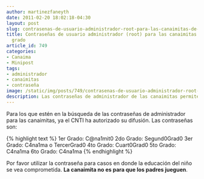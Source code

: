 ```yaml
---
author: martinezfaneyth
date: 2011-02-20 18:02:18-04:30
layout: post
slug: contrasenas-de-usuario-administrador-root-para-las-canaimitas-de-1ro-a-6to-grado
title: Contraseñas de usuario administrador (root) para las canaimitas de 1ro a 6to
  grado
article_id: 749
categories:
- Canaima
- Minipost
tags:
- administrador
- canaimitas
- contraseña
image: /static/img/posts/749/contrasenas-de-usuario-administrador-root-para-las-canaimitas-de-1ro-a-6to-grado__1.jpg
description: Las contraseñas de administrador de las canaimitas permiten desbloquear funcionalidades adicionales.
---
```


Para los que estén en la búsqueda de las contraseñas de administrador para las canaimitas, ya el CNTI ha autorizado su difusión. Las contraseñas son:

{% highlight text %}
1er Grado: C@na1mit0
2do Grado: Segund0Grad0
3er Grado: C4na1ma o TercerGrad0
4to Grado: Cuart0Grad0
5to Grado: C4na1ma
6to Grado: C4na1ma
{% endhighlight %}

Por favor utilizar la contraseña para casos en donde la educación del niño se vea comprometida. **La canaimita no es para que los padres jueguen**.
